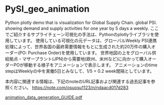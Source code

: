 # PySI_geo_animation
Python plotly demo that is visualization for Global Supply Chain. global PSI. showing demand and supply activities for one year by 5 days a weekly. 
ここでご紹介するサプライチェーン可視化の手法は、Pythonのplotlyライブラリを使用しています。
使用している可視化の元データは、グローバルWeekly PSI連携処理によって、世界各国の最終需要情報をもとに生成された約20万件の購入オーダー(PO: Purchase Order)を使用しています。
世界地図の上をグローバル供給拠点・マザープラント(JPN)から需要地(欧州、米州など)に向かって購入オーダーPOが移動する様子をアニメーションで表示します。
アニメーションのtime stepはWeeklyの中を実働5日とみなして、1/5 = 0.2 week間隔としています。 

本内容に関連する情報は、下記のnoteのURL記事および関連する過去記事を参照ください。
https://note.com/osuosu1123/n/ndaacd017d283

[animation_data_generation_GUIDE.pdf](https://github.com/Yasushi-Osugi/PySI_geo_animation/files/9248100/animation_data_generation_GUIDE.pdf)
